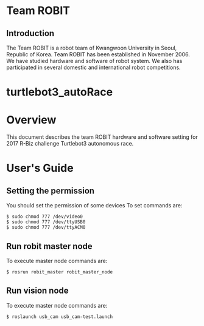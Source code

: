 # Team ROBIT
  ## Introduction
  The Team ROBIT is a robot team of Kwangwoon University in Seoul, Republic of Korea. Team ROBIT has been established in November 2006. We have studied hardware and software of robot system. We also has participated in several domestic and international robot competitions. 
  
# turtlebot3_autoRace

# Overview
 This document describes the team ROBIT hardware and software setting for 2017 R-Biz challenge Turtlebot3 autonomous race.


# User's Guide

  ## Setting the permission
  You should set the permission of some devices
  To set commands are:
    
    $ sudo chmod 777 /dev/video0
    $ sudo chmod 777 /dev/ttyUSB0
    $ sudo chmod 777 /dev/ttyACM0
    

  ## Run robit master node
  To execute master node commands are:

    $ rosrun robit_master robit_master_node
    
  ## Run vision node
  To execute master node commands are:
    
    $ roslaunch usb_cam usb_cam-test.launch 
    
